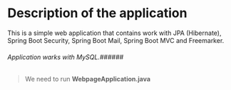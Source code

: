Description of the application
========================
This is a simple web application that contains work with JPA (Hibernate), Spring Boot Security, Spring Boot Mail, Spring Boot MVC and Freemarker.
###### Application warks with MySQL.######

> We need to run **WebpageApplication.java**

